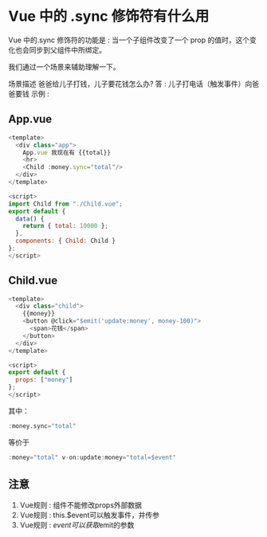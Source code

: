 #  Vue 中的 .sync 修饰符有什么用
Vue 中的.sync 修饰符的功能是 : 当一个子组件改变了一个 prop 的值时，这个变化也会同步到父组件中所绑定。

我们通过一个场景来辅助理解一下。

场景描述
爸爸给儿子打钱，儿子要花钱怎么办?
答 : 儿子打电话（触发事件）向爸爸要钱
示例 :

## App.vue
```js
<template>
  <div class="app">
    App.vue 我现在有 {{total}}
    <hr>
    <Child :money.sync="total"/>
  </div>
</template>

<script>
import Child from "./Child.vue";
export default {
  data() {
    return { total: 10000 };
  },
  components: { Child: Child }
};
</script>
```
## Child.vue
```js
<template>
  <div class="child">
    {{money}}
    <button @click="$emit('update:money', money-100)">
      <span>花钱</span>
    </button>
  </div>
</template>

<script>
export default {
  props: ["money"]
};
</script>
```
其中：
```v
:money.sync="total"
```
等价于
```v
:money="total" v-on:update:money="total=$event"
```

## 注意
1. Vue规则 : 组件不能修改props外部数据
2. Vue规则 : this.$event可以触发事件，并传参
3. Vue规则 : $event可以获取$emit的参数